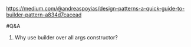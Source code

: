 https://medium.com/@andreaspoyias/design-patterns-a-quick-guide-to-builder-pattern-a834d7cacead

#Q&A
1) Why use builder over all args constructor?
